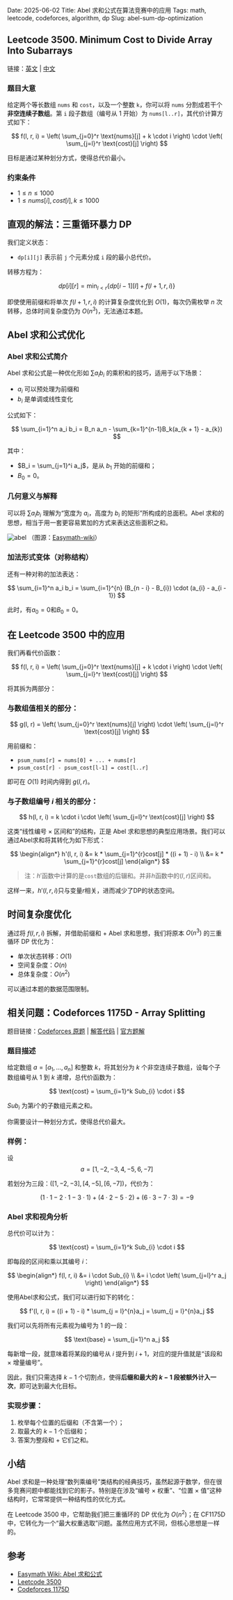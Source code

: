 Date: 2025-06-02
Title: Abel 求和公式在算法竞赛中的应用
Tags: math, leetcode, codeforces, algorithm, dp
Slug: abel-sum-dp-optimization

## Leetcode 3500. Minimum Cost to Divide Array Into Subarrays

链接：[英文][1] | [中文][2]

### 题目大意

给定两个等长数组 `nums` 和 `cost`，以及一个整数 `k`，你可以将 `nums` 分割成若干个**非空连续子数组**。第 `i` 段子数组（编号从 1 开始）为 `nums[l..r]`，其代价计算方式如下：

$$
f(l, r, i) = \left( \sum_{j=0}^r \text{nums}[j] + k \cdot i \right) \cdot \left( \sum_{j=l}^r \text{cost}[j] \right)
$$

目标是通过某种划分方式，使得总代价最小。

### 约束条件

* $1 \leq n \leq 1000$
* $1 \leq nums[i], cost[i], k \leq 1000$

## 直观的解法：三重循环暴力 DP

我们定义状态：

* `dp[i][j]` 表示前 `j` 个元素分成 `i` 段的最小总代价。

转移方程为：

$$
dp[i][r] = \min_{l < r} \left\{ dp[i-1][l] + f(l+1, r, i) \right\}
$$

即使使用前缀和将单次 $f(l+1, r, i)$ 的计算复杂度优化到 $O(1)$，每次仍需枚举 $n$ 次转移，总体时间复杂度仍为 $O(n^3)$，无法通过本题。

## Abel 求和公式优化

### Abel 求和公式简介

Abel 求和公式是一种优化形如 $\sum a_i b_i$ 的乘积和的技巧，适用于以下场景：

* $a_i$ 可以预处理为前缀和
* $b_i$ 是单调或线性变化

公式如下：

$$
\sum_{i=1}^n a_i b_i = B_n a_n - \sum_{k=1}^{n-1}B_k(a_{k + 1} - a_{k})
$$

其中：

* $B_i = \sum_{j=1}^i a_j$，是从 $b_1$ 开始的前缀和；
* $B_{0} = 0$。

### 几何意义与解释

可以将 $\sum a_i b_i$ 理解为“宽度为 $a_i$，高度为 $b_i$ 的矩形”所构成的总面积。Abel 求和的思想，相当于用一套更容易累加的方式来表达这些面积之和。

![abel](https://raw.githubusercontent.com/Wizmann/wizmann.github.com/refs/heads/source/content/statistics/Abel.png)
（图源：[Easymath-wiki][3]）

### 加法形式变体（对称结构）

还有一种对称的加法表达：

$$
\sum_{i=1}^n a_i b_i = \sum_{i=1}^{n} (B_{n - i} - B_{i}) \cdot (a_{i} - a_{i - 1})
$$

此时，有$a_0 = 0$和$B_0 = 0$。

## 在 Leetcode 3500 中的应用

我们再看代价函数：

$$
f(l, r, i) = \left( \sum_{j=0}^r \text{nums}[j] + k \cdot i \right) \cdot \left( \sum_{j=l}^r \text{cost}[j] \right)
$$

将其拆为两部分：

### 与数组值相关的部分：

$$
g(l, r) = \left( \sum_{j=0}^r \text{nums}[j] \right) \cdot \left( \sum_{j=l}^r \text{cost}[j] \right)
$$

用前缀和：

* `psum_nums[r] = nums[0] + ... + nums[r]`
* `psum_cost[r] - psum_cost[l-1] = cost[l..r]`

即可在 $O(1)$ 时间内得到 $g(l, r)$。

### 与子数组编号 $i$ 相关的部分：

$$
h(l, r, i) = k \cdot i \cdot \left( \sum_{j=l}^r \text{cost}[j] \right)
$$

这类“线性编号 × 区间和”的结构，正是 Abel 求和思想的典型应用场景。我们可以通过Abel求和将其转化为如下形式：

$$
\begin{align*}
h'(l, r, i) &= k * \sum_{j=1}^{r}cost[j] * ((i + 1) - i) \\
&= k * \sum_{j=1}^{r}cost[j]
\end{align*}
$$

> 注：$h'$函数中计算的是`cost`数组的后辍和。并非$h$函数中的$(l, r)$区间和。

这样一来，$h'(l, r, i)$只与变量$r$相关，进而减少了DP的状态空间。

## 时间复杂度优化

通过将 $f(l, r, i)$ 拆解，并借助前缀和 + Abel 求和思想，我们将原本 $O(n^3)$ 的三重循环 DP 优化为：

* 单次状态转移：$O(1)$
* 空间复杂度：$O(n)$
* 总体复杂度：$O(n^2)$

可以通过本题的数据范围限制。

## 相关问题：Codeforces 1175D - Array Splitting

题目链接：[Codeforces 原题][4] | [解答代码][5] | [官方题解][6]

### 题目描述

给定数组 $a = [a_1, ..., a_n]$ 和整数 $k$，将其划分为 $k$ 个非空连续子数组，设每个子数组编号从 1 到 $k$ 递增，总代价函数为：

$$
\text{cost} = \sum_{i=1}^k Sub_{i} \cdot i
$$

$Sub_{i}$ 为第$i$个的子数组元素之和。

你需要设计一种划分方式，使得总代价最大。

### 样例：

设 
$$a = [1, -2, -3, 4, -5, 6, -7]$$

若划分为三段：$([1, -2, -3], [4, -5], [6, -7])$，代价为：

$$
(1\cdot1 -2\cdot1 -3\cdot1) + (4\cdot2 -5\cdot2) + (6\cdot3 -7\cdot3) = -9
$$

### Abel 求和视角分析

总代价可以计为：

$$
\text{cost} = \sum_{i=1}^k Sub_{i} \cdot i
$$

即每段的区间和乘以其编号 $i$：

$$
\begin{align*}
f(l, r, i) &= i \cdot  Sub_{i} \\ 
&= i \cdot \left( \sum_{j=l}^r a_j \right)
\end{align*}
$$

使用Abel求和公式，我们可以进行如下的转化：

$$
f'(l, r, i) = ((i + 1) - i) * \sum_{j = l}^{n}a_j = \sum_{j = l}^{n}a_j
$$

我们可以先将所有元素视为编号为 1 的一段：

$$
\text{base} = \sum_{j=1}^n a_j
$$

每新增一段，就意味着将某段的编号从 $i$ 提升到 $i+1$，对应的提升值就是“该段和 × 增量编号”。

因此，我们只需选择 $k-1$ 个切割点，使得**后缀和最大的 $k-1$ 段被额外计入一次**，即可达到最大化目标。

### 实现步骤：

1. 枚举每个位置的后缀和（不含第一个）；
2. 取最大的 $k-1$ 个后缀和；
3. 答案为整段和 + 它们之和。

## 小结

Abel 求和是一种处理“数列乘编号”类结构的经典技巧，虽然起源于数学，但在很多竞赛问题中都能找到它的影子。特别是在涉及“编号 × 权重”、“位置 × 值”这种结构时，它常常提供一种结构性的优化方式。

在 Leetcode 3500 中，它帮助我们把三重循环的 DP 优化为 $O(n^2)$；在 CF1175D 中，它转化为一个“最大权重选取”问题。虽然应用方式不同，但核心思想是一样的。

## 参考

* [Easymath Wiki: Abel 求和公式][3]
* [Leetcode 3500][1]
* [Codeforces 1175D][4]


[1]: https://leetcode.com/problems/minimum-cost-to-divide-array-into-subarrays/description/
[2]: https://leetcode.cn/problems/minimum-cost-to-divide-array-into-subarrays/description/
[3]: https://easymath.org/wiki/Abel_summation_formula
[4]: https://codeforces.com/contest/1175/problem/D
[5]: https://ideone.com/eMWXRL
[6]: https://codeforces.com/blog/entry/67484

